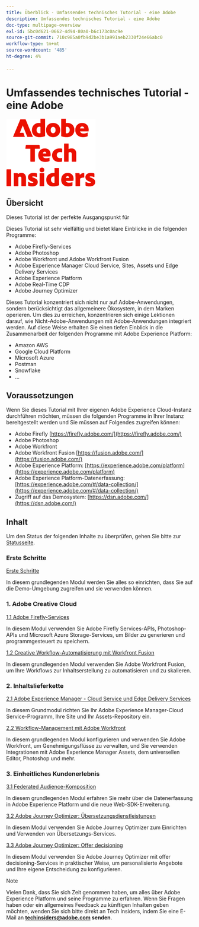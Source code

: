 ```yaml
---
title: Überblick - Umfassendes technisches Tutorial - eine Adobe
description: Umfassendes technisches Tutorial - eine Adobe
doc-type: multipage-overview
exl-id: 5bc0d621-0662-4d94-80a0-b6c173c0ac9e
source-git-commit: 710c985a0fb9d2be3b1a991aeb2330f24e66abc0
workflow-type: tm+mt
source-wordcount: '485'
ht-degree: 4%

---
```


# Umfassendes technisches Tutorial - eine Adobe

![Tech Insiders](./assets/images/techinsiders.png)

## Übersicht

Dieses Tutorial ist der perfekte Ausgangspunkt für

Dieses Tutorial ist sehr vielfältig und bietet klare Einblicke in die folgenden Programme:

- Adobe Firefly-Services
- Adobe Photoshop
- Adobe Workfront und Adobe Workfront Fusion
- Adobe Experience Manager Cloud Service, Sites, Assets und Edge Delivery Services
- Adobe Experience Platform
- Adobe Real-Time CDP
- Adobe Journey Optimizer


Dieses Tutorial konzentriert sich nicht nur auf Adobe-Anwendungen, sondern berücksichtigt das allgemeinere Ökosystem, in dem Marken operieren. Um dies zu erreichen, konzentrieren sich einige Lektionen darauf, wie Nicht-Adobe-Anwendungen mit Adobe-Anwendungen integriert werden. Auf diese Weise erhalten Sie einen tiefen Einblick in die Zusammenarbeit der folgenden Programme mit Adobe Experience Platform:

- Amazon AWS
- Google Cloud Platform
- Microsoft Azure
- Postman
- Snowflake
- ...

## Voraussetzungen

Wenn Sie dieses Tutorial mit Ihrer eigenen Adobe Experience Cloud-Instanz durchführen möchten, müssen die folgenden Programme in Ihrer Instanz bereitgestellt werden und Sie müssen auf Folgendes zugreifen können:

- Adobe Firefly [https://firefly.adobe.com/](https://firefly.adobe.com/)
- Adobe Photoshop
- Adobe Workfront
- Adobe Workfront Fusion [https://fusion.adobe.com/](https://fusion.adobe.com/)
- Adobe Experience Platform: [https://experience.adobe.com/platform](https://experience.adobe.com/platform)
- Adobe Experience Platform-Datenerfassung: [https://experience.adobe.com/#/data-collection/](https://experience.adobe.com/#/data-collection/)
- Zugriff auf das Demosystem: [https://dsn.adobe.com/](https://dsn.adobe.com/)

## Inhalt

Um den Status der folgenden Inhalte zu überprüfen, gehen Sie bitte zur [Statusseite](./status.md).

### Erste Schritte

[Erste Schritte](./modules/getting-started/gettingstarted/getting-started.md)

In diesem grundlegenden Modul werden Sie alles so einrichten, dass Sie auf die Demo-Umgebung zugreifen und sie verwenden können.

### 1. Adobe Creative Cloud

[1.1 Adobe Firefly-Services](./modules/creative-cloud/module1.1/firefly-services.md)

In diesem Modul verwenden Sie Adobe Firefly Services-APIs, Photoshop-APIs und Microsoft Azure Storage-Services, um Bilder zu generieren und programmgesteuert zu speichern.

[1.2 Creative Workflow-Automatisierung mit Workfront Fusion](./modules/creative-cloud/module1.2/automation.md)

In diesem grundlegenden Modul verwenden Sie Adobe Workfront Fusion, um Ihre Workflows zur Inhaltserstellung zu automatisieren und zu skalieren.

### 2. Inhaltslieferkette

[2.1 Adobe Experience Manager - Cloud Service und Edge Delivery Services](./modules/csc/module2.1/aemcs.md)

In diesem Grundmodul richten Sie Ihr Adobe Experience Manager-Cloud Service-Programm, Ihre Site und Ihr Assets-Repository ein.

[2.2 Workflow-Management mit Adobe Workfront](./modules/csc/module2.2/workfront.md)

In diesem grundlegenden Modul konfigurieren und verwenden Sie Adobe Workfront, um Genehmigungsflüsse zu verwalten, und Sie verwenden Integrationen mit Adobe Experience Manager Assets, dem universellen Editor, Photoshop und mehr.

### 3. Einheitliches Kundenerlebnis

[3.1 Federated Audience-Komposition](./modules/uce/module3.1/fac.md)

In diesem grundlegenden Modul erfahren Sie mehr über die Datenerfassung in Adobe Experience Platform und die neue Web-SDK-Erweiterung.

[3.2 Adobe Journey Optimizer: Übersetzungsdienstleistungen](./modules/uce/module3.2/ajotranslationsvcs.md)

In diesem Modul verwenden Sie Adobe Journey Optimizer zum Einrichten und Verwenden von Übersetzungs-Services.

[3.3 Adobe Journey Optimizer: Offer decisioning](./modules/uce/module3.3/offer-decisioning.md)

In diesem Modul verwenden Sie Adobe Journey Optimizer mit offer decisioning-Services in praktischer Weise, um personalisierte Angebote und Ihre eigene Entscheidung zu konfigurieren.

>[!NOTE]
>
>Vielen Dank, dass Sie sich Zeit genommen haben, um alles über Adobe Experience Platform und seine Programme zu erfahren. Wenn Sie Fragen haben oder ein allgemeines Feedback zu künftigen Inhalten geben möchten, wenden Sie sich bitte direkt an Tech Insiders, indem Sie eine E-Mail an **techinsiders@adobe.com senden**.
